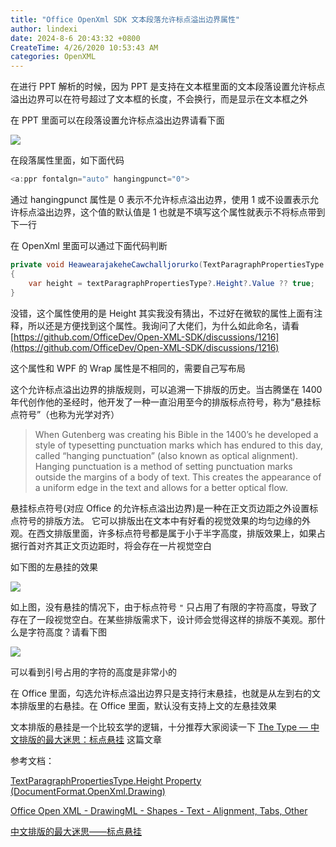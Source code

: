 ```yaml
---
title: "Office OpenXml SDK 文本段落允许标点溢出边界属性"
author: lindexi
date: 2024-8-6 20:43:32 +0800
CreateTime: 4/26/2020 10:53:43 AM
categories: OpenXML
---
```


在进行 PPT 解析的时候，因为 PPT 是支持在文本框里面的文本段落设置允许标点溢出边界可以在符号超过了文本框的长度，不会换行，而是显示在文本框之外

<!--more-->


<!-- CreateTime:4/26/2020 10:53:43 AM -->

在 PPT 里面可以在段落设置允许标点溢出边界请看下面

<!-- ![](image/Office OpenXml SDK 文本段落允许标点溢出边界属性/Office OpenXml SDK 文本段落允许标点溢出边界属性0.png) -->

![](http://cdn.lindexi.site/lindexi%2F20204261056584592.jpg)

在段落属性里面，如下面代码

```csharp
<a:ppr fontalgn="auto" hangingpunct="0">
```

通过 hangingpunct 属性是 0 表示不允许标点溢出边界，使用 1 或不设置表示允许标点溢出边界，这个值的默认值是 1 也就是不填写这个属性就表示不将标点带到下一行

在 OpenXml 里面可以通过下面代码判断

```csharp
private void HeawearajakeheCawchalljorurko(TextParagraphPropertiesType textParagraphPropertiesType)
{
	var height = textParagraphPropertiesType?.Height?.Value ?? true;
}
```

没错，这个属性使用的是 Height 其实我没有猜出，不过好在微软的属性上面有注释，所以还是方便找到这个属性。我询问了大佬们，为什么如此命名，请看 [https://github.com/OfficeDev/Open-XML-SDK/discussions/1216](https://github.com/OfficeDev/Open-XML-SDK/discussions/1216)

这个属性和 WPF 的 Wrap 属性是不相同的，需要自己写布局

这个允许标点溢出边界的排版规则，可以追溯一下排版的历史。当古腾堡在 1400 年代创作他的圣经时，他开发了一种一直沿用至今的排版标点符号，称为“悬挂标点符号”（也称为光学对齐）

> When Gutenberg was creating his Bible in the 1400’s he developed a style of typesetting punctuation marks which has endured to this day, called “hanging punctuation” (also known as optical alignment).
> Hanging punctuation is a method of setting punctuation marks outside the margins of a body of text. This creates the appearance of a uniform edge in the text and allows for a better optical flow.

悬挂标点符号(对应 Office 的允许标点溢出边界)是一种在正文页边距之外设置标点符号的排版方法。 它可以排版出在文本中有好看的视觉效果的均匀边缘的外观。在西文排版里面，许多标点符号都是属于小于半字高度，排版效果上，如果占据行首对齐其正文页边距时，将会存在一片视觉空白

如下图的左悬挂的效果

<!-- ![](image/Office OpenXml SDK 文本段落允许标点溢出边界属性/Office OpenXml SDK 文本段落允许标点溢出边界属性1.png) -->

![](http://cdn.lindexi.site/lindexi%2F2022101495629264.jpg)

如上图，没有悬挂的情况下，由于标点符号 `"` 只占用了有限的字符高度，导致了存在了一段视觉空白。在某些排版需求下，设计师会觉得这样的排版不美观。那什么是字符高度？请看下图

<!-- ![](image/Office OpenXml SDK 文本段落允许标点溢出边界属性/Office OpenXml SDK 文本段落允许标点溢出边界属性2.png) -->

![](http://cdn.lindexi.site/lindexi%2F20221014104161936.jpg)

可以看到引号占用的字符的高度是非常小的

在 Office 里面，勾选允许标点溢出边界只是支持行末悬挂，也就是从左到右的文本排版里的右悬挂。在 Office 里面，默认没有支持上文的左悬挂效果

文本排版的悬挂是一个比较玄学的逻辑，十分推荐大家阅读一下 [The Type — 中文排版的最大迷思：标点悬挂](https://www.thetype.com/2017/11/13290/ ) 这篇文章

参考文档：

[TextParagraphPropertiesType.Height Property (DocumentFormat.OpenXml.Drawing)](https://docs.microsoft.com/en-us/dotnet/api/documentformat.openxml.drawing.textparagraphpropertiestype.height?view=openxml-2.8.1#DocumentFormat_OpenXml_Drawing_TextParagraphPropertiesType_Height )

[Office Open XML - DrawingML - Shapes - Text - Alignment, Tabs, Other](http://officeopenxml.com/drwSp-text-paraProps-align.php )

[中文排版的最大迷思——标点悬挂](https://www.sohu.com/a/205635196_204906 )

